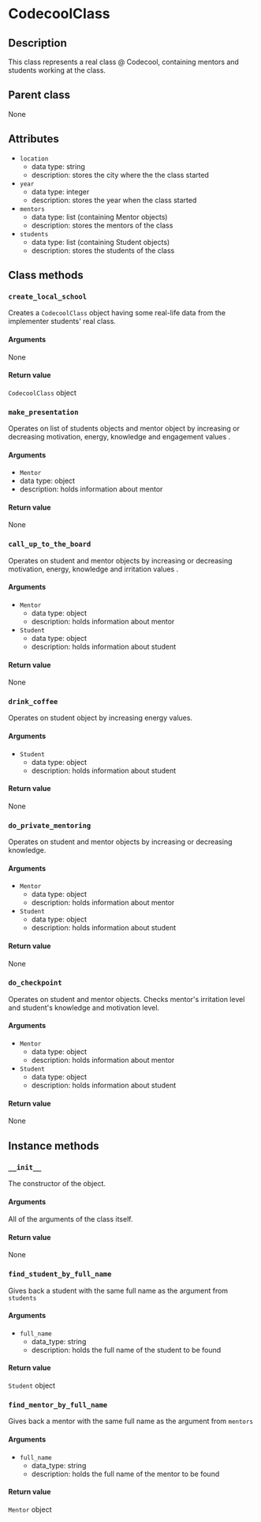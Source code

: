 # CodecoolClass

## Description
This class represents a real class @ Codecool, containing mentors and students working at the class.

## Parent class
None

## Attributes

* ```location```
  * data type: string
  * description: stores the city where the the class started
* ```year```
  * data type: integer
  * description: stores the year when the class started
* ```mentors```
   * data type: list (containing Mentor objects)
   * description: stores the mentors of the class
* ```students```
  * data type: list (containing Student objects)
  * description: stores the students of the class

## Class methods


### ```create_local_school```

Creates a ```CodecoolClass``` object having some real-life data from the implementer students' real class.

#### Arguments
None

#### Return value

```CodecoolClass``` object



### ```make_presentation```

Operates on list of students objects and mentor object by increasing or decreasing motivation, energy, knowledge and engagement values .

#### Arguments
* ```Mentor```
 * data type: object
 * description: holds information about mentor

#### Return value
None



### ```call_up_to_the_board```

Operates on student and mentor objects by
increasing or decreasing motivation, energy, knowledge and irritation values .

#### Arguments
* ```Mentor```
  * data type: object
  * description: holds information about mentor
* ```Student```
  * data type: object
  * description: holds information about student


#### Return value
 None



### ```drink_coffee```

Operates on student object by increasing energy values.

#### Arguments
* ```Student```
  * data type: object
  * description: holds information about student

#### Return value
  None



### ```do_private_mentoring```

Operates on student and mentor objects by increasing or decreasing knowledge.

#### Arguments
* ```Mentor```
  * data type: object
  * description: holds information about mentor
* ```Student```
  * data type: object
  * description: holds information about student

#### Return value
None



### ```do_checkpoint```

Operates on student and mentor objects.
Checks mentor's irritation level and student's knowledge and motivation level.

#### Arguments
* ```Mentor```
  * data type: object
  * description: holds information about mentor
* ```Student```
  * data type: object
  * description: holds information about student

#### Return value
None


## Instance methods



### ```__init__```
The constructor of the object.

#### Arguments

All of the arguments of the class itself.

#### Return value
None



### ```find_student_by_full_name```

Gives back a student with the same full name as the argument from ```students```

#### Arguments
* ```full_name```
  * data_type: string
  * description: holds the full name of the student to be found

#### Return value
```Student``` object



### ```find_mentor_by_full_name```
Gives back a mentor with the same full name as the argument from ```mentors```

#### Arguments
* ```full_name```
  * data_type: string
  * description: holds the full name of the mentor to be found

#### Return value
```Mentor``` object


